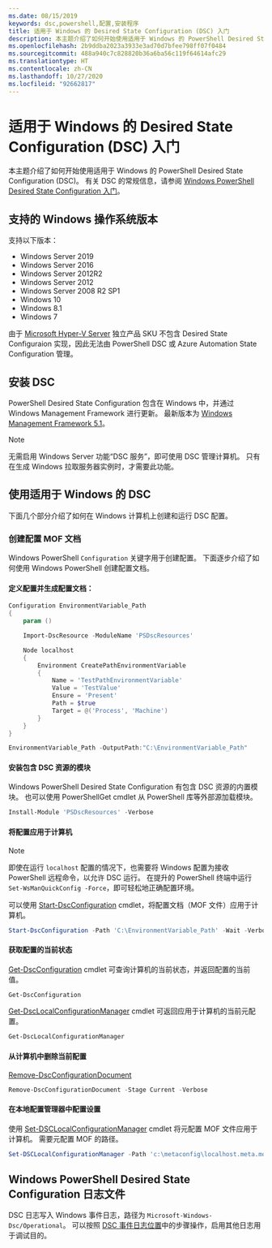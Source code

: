 ```yaml
---
ms.date: 08/15/2019
keywords: dsc,powershell,配置,安装程序
title: 适用于 Windows 的 Desired State Configuration (DSC) 入门
description: 本主题介绍了如何开始使用适用于 Windows 的 PowerShell Desired State Configuration (DSC)。
ms.openlocfilehash: 2b9ddba2023a3933e3ad70d7bfee798ff07f0484
ms.sourcegitcommit: 488a940c7c828820b36a6ba56c119f64614afc29
ms.translationtype: HT
ms.contentlocale: zh-CN
ms.lasthandoff: 10/27/2020
ms.locfileid: "92662817"
---
```

# <a name="get-started-with-desired-state-configuration-dsc-for-windows"></a>适用于 Windows 的 Desired State Configuration (DSC) 入门

本主题介绍了如何开始使用适用于 Windows 的 PowerShell Desired State Configuration (DSC)。 有关 DSC 的常规信息，请参阅 [Windows PowerShell Desired State Configuration 入门](../overview/overview.md)。

## <a name="supported-windows-operation-system-versions"></a>支持的 Windows 操作系统版本

支持以下版本：

- Windows Server 2019
- Windows Server 2016
- Windows Server 2012R2
- Windows Server 2012
- Windows Server 2008 R2 SP1
- Windows 10
- Windows 8.1
- Windows 7

由于 [Microsoft Hyper-V Server](/windows-server/virtualization/hyper-v/hyper-v-server-2016) 独立产品 SKU 不包含 Desired State Configuraion 实现，因此无法由 PowerShell DSC 或 Azure Automation State Configuration 管理。

## <a name="installing-dsc"></a>安装 DSC

PowerShell Desired State Configuration 包含在 Windows 中，并通过 Windows Management Framework 进行更新。 最新版本为 [Windows Management Framework 5.1](https://www.microsoft.com/download/details.aspx?id=54616)。

> [!NOTE]
> 无需启用 Windows Server 功能“DSC 服务”，即可使用 DSC 管理计算机。
> 只有在生成 Windows 拉取服务器实例时，才需要此功能。

## <a name="using-dsc-for-windows"></a>使用适用于 Windows 的 DSC

下面几个部分介绍了如何在 Windows 计算机上创建和运行 DSC 配置。

### <a name="creating-a-configuration-mof-document"></a>创建配置 MOF 文档

Windows PowerShell `Configuration` 关键字用于创建配置。
下面逐步介绍了如何使用 Windows PowerShell 创建配置文档。

#### <a name="define-a-configuration-and-generate-the-configuration-document"></a>定义配置并生成配置文档：

```powershell
Configuration EnvironmentVariable_Path
{
    param ()

    Import-DscResource -ModuleName 'PSDscResources'

    Node localhost
    {
        Environment CreatePathEnvironmentVariable
        {
            Name = 'TestPathEnvironmentVariable'
            Value = 'TestValue'
            Ensure = 'Present'
            Path = $true
            Target = @('Process', 'Machine')
        }
    }
}

EnvironmentVariable_Path -OutputPath:"C:\EnvironmentVariable_Path"
```

#### <a name="install-a-module-containing-dsc-resources"></a>安装包含 DSC 资源的模块

Windows PowerShell Desired State Configuration 有包含 DSC 资源的内置模块。
也可以使用 PowerShellGet cmdlet 从 PowerShell 库等外部源加载模块。

```PowerShell
Install-Module 'PSDscResources' -Verbose
```

#### <a name="apply-the-configuration-to-the-machine"></a>将配置应用于计算机

> [!NOTE]
> 即使在运行 `localhost` 配置的情况下，也需要将 Windows 配置为接收 PowerShell 远程命令，以允许 DSC 运行。 在提升的 PowerShell 终端中运行 `Set-WsManQuickConfig -Force`，即可轻松地正确配置环境。

可以使用 [Start-DscConfiguration](/powershell/module/psdesiredstateconfiguration/start-dscconfiguration) cmdlet，将配置文档（MOF 文件）应用于计算机。

```powershell
Start-DscConfiguration -Path 'C:\EnvironmentVariable_Path' -Wait -Verbose
```

#### <a name="get-the-current-state-of-the-configuration"></a>获取配置的当前状态

[Get-DscConfiguration](/powershell/module/psdesiredstateconfiguration/get-dscconfiguration) cmdlet 可查询计算机的当前状态，并返回配置的当前值。

```powershell
Get-DscConfiguration
```

[Get-DscLocalConfigurationManager](/powershell/module/psdesiredstateconfiguration/get-dscLocalConfigurationManager) cmdlet 可返回应用于计算机的当前元配置。

```powershell
Get-DscLocalConfigurationManager
```

#### <a name="remove-the-current-configuration-from-a-machine"></a>从计算机中删除当前配置

[Remove-DscConfigurationDocument](/powershell/module/psdesiredstateconfiguration/remove-dscconfigurationdocument)

```powershell
Remove-DscConfigurationDocument -Stage Current -Verbose
```

#### <a name="configure-settings-in-local-configuration-manager"></a>在本地配置管理器中配置设置

使用 [Set-DSCLocalConfigurationManager](/powershell/module/PSDesiredStateConfiguration/Set-DscLocalConfigurationManager) cmdlet 将元配置 MOF 文件应用于计算机。 需要元配置 MOF 的路径。

```powershell
Set-DSCLocalConfigurationManager -Path 'c:\metaconfig\localhost.meta.mof' -Verbose
```

## <a name="windows-powershell-desired-state-configuration-log-files"></a>Windows PowerShell Desired State Configuration 日志文件

DSC 日志写入 Windows 事件日志，路径为 `Microsoft-Windows-Dsc/Operational`。
可以按照 [DSC 事件日志位置](/powershell/scripting/dsc/troubleshooting/troubleshooting#where-are-dsc-event-logs)中的步骤操作，启用其他日志用于调试目的。
